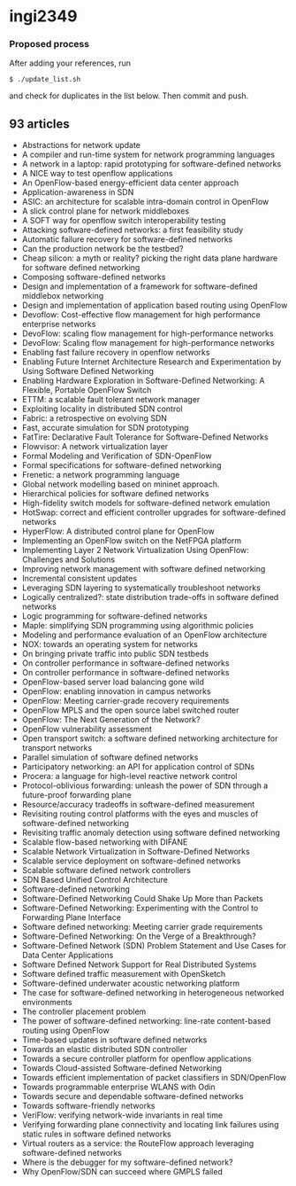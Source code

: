 ingi2349
========

### Proposed process

After adding your references, run

    $ ./update_list.sh

and check for duplicates in the list below.
Then commit and push.

## 93 articles
* Abstractions for network update
* A compiler and run-time system for network programming languages
* A network in a laptop: rapid prototyping for software-defined networks
* A NICE way to test openflow applications
* An OpenFlow-based energy-efficient data center approach
* Application-awareness in SDN
* ASIC: an architecture for scalable intra-domain control in OpenFlow
* A slick control plane for network middleboxes
* A SOFT way for openflow switch interoperability testing
* Attacking software-defined networks: a first feasibility study
* Automatic failure recovery for software-defined networks
* Can the production network be the testbed?
* Cheap silicon: a myth or reality? picking the right data plane hardware for software defined networking
* Composing software-defined networks
* Design and implementation of a framework for software-defined middlebox networking
* Design and implementation of application based routing using OpenFlow
* Devoflow: Cost-effective flow management for high performance enterprise networks
* DevoFlow: scaling flow management for high-performance networks
* DevoFlow: Scaling flow management for high-performance networks
* Enabling fast failure recovery in openflow networks
* Enabling Future Internet Architecture Research and Experimentation by Using Software Defined Networking
* Enabling Hardware Exploration in Software-Defined Networking: A Flexible, Portable OpenFlow Switch
* ETTM: a scalable fault tolerant network manager
* Exploiting locality in distributed SDN control
* Fabric: a retrospective on evolving SDN
* Fast, accurate simulation for SDN prototyping
* FatTire: Declarative Fault Tolerance for Software-Defined Networks
* Flowvisor: A network virtualization layer
* Formal Modeling and Verification of SDN-OpenFlow
* Formal specifications for software-defined networking
* Frenetic: a network programming language
* Global network modelling based on mininet approach.
* Hierarchical policies for software defined networks
* High-fidelity switch models for software-defined network emulation
* HotSwap: correct and efficient controller upgrades for software-defined networks
* HyperFlow: A distributed control plane for OpenFlow
* Implementing an OpenFlow switch on the NetFPGA platform
* Implementing Layer 2 Network Virtualization Using OpenFlow: Challenges and Solutions
* Improving network management with software defined networking
* Incremental consistent updates
* Leveraging SDN layering to systematically troubleshoot networks
* Logically centralized?: state distribution trade-offs in software defined networks
* Logic programming for software-defined networks
* Maple: simplifying SDN programming using algorithmic policies
* Modeling and performance evaluation of an OpenFlow architecture
* NOX: towards an operating system for networks
* On bringing private traffic into public SDN testbeds
* On controller performance in software-defined networks
* On controller performance in software-defined networks
* OpenFlow-based server load balancing gone wild
* OpenFlow: enabling innovation in campus networks
* OpenFlow: Meeting carrier-grade recovery requirements
* OpenFlow MPLS and the open source label switched router
* OpenFlow: The Next Generation of the Network?
* OpenFlow vulnerability assessment
* Open transport switch: a software defined networking architecture for transport networks
* Parallel simulation of software defined networks
* Participatory networking: an API for application control of SDNs
* Procera: a language for high-level reactive network control
* Protocol-oblivious forwarding: unleash the power of SDN through a future-proof forwarding plane
* Resource/accuracy tradeoffs in software-defined measurement
* Revisiting routing control platforms with the eyes and muscles of software-defined networking
* Revisiting traffic anomaly detection using software defined networking
* Scalable flow-based networking with DIFANE
* Scalable Network Virtualization in Software-Defined Networks
* Scalable service deployment on software-defined networks
* Scalable software defined network controllers
* SDN Based Unified Control Architecture
* Software-defined networking
* Software-Defined Networking Could Shake Up More than Packets
* Software-Defined Networking: Experimenting with the Control to Forwarding Plane Interface
* Software defined networking: Meeting carrier grade requirements
* Software-Defined Networking: On the Verge of a Breakthrough?
* Software-Defined Network (SDN) Problem Statement and Use Cases for Data Center Applications
* Software Defined Network Support for Real Distributed Systems
* Software defined traffic measurement with OpenSketch
* Software-defined underwater acoustic networking platform
* The case for software-defined networking in heterogeneous networked environments
* The controller placement problem
* The power of software-defined networking: line-rate content-based routing using OpenFlow
* Time-based updates in software defined networks
* Towards an elastic distributed SDN controller
* Towards a secure controller platform for openflow applications
* Towards Cloud-assisted Software-defined Networking
* Towards efficient implementation of packet classifiers in SDN/OpenFlow
* Towards programmable enterprise WLANS with Odin
* Towards secure and dependable software-defined networks
* Towards software-friendly networks
* VeriFlow: verifying network-wide invariants in real time
* Verifying forwarding plane connectivity and locating link failures using static rules in software defined networks
* Virtual routers as a service: the RouteFlow approach leveraging software-defined networks
* Where is the debugger for my software-defined network?
* Why OpenFlow/SDN can succeed where GMPLS failed

